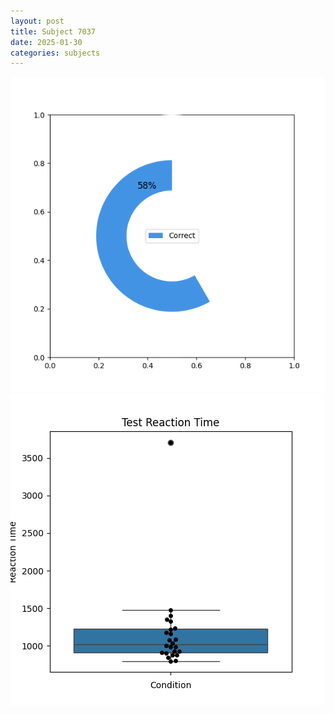 ```yaml
---
layout: post
title: Subject 7037
date: 2025-01-30
categories: subjects
---
```


![](data/7037/run-13/7037_FN_acc_test.png)
![](data/7037/run-13/7037_FN_rt.png)
